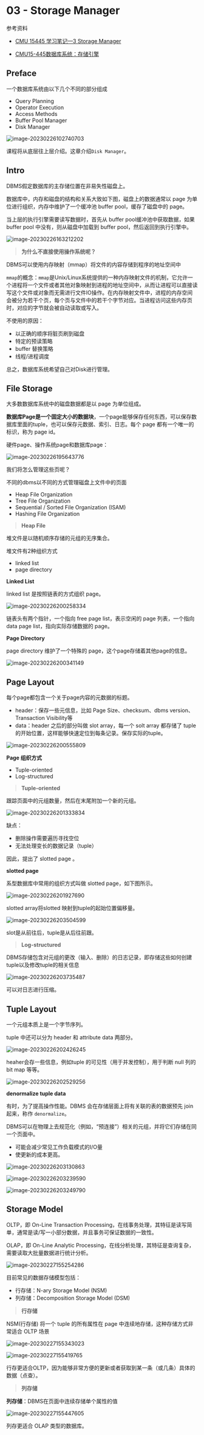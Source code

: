 # 03 - Storage Manager

参考资料

- [CMU 15445 学习笔记—3 Storage Manager](https://mp.weixin.qq.com/s/AVSt6AismqlVwbPCEr2EOQ)

- [CMU15-445数据库系统：存储引擎](https://gaozhiyuan.net/database/cmu-database-systems-database-storage.html)

## Preface

一个数据库系统由以下几个不同的部分组成

- Query Planning
- Operator Execution
- Access Methods
- Buffer Pool Manager
- Disk Manager

![image-20230226102740703](Storage-Manager.assets/image-20230226102740703.png)

课程将从底层往上层介绍。这章介绍`Disk Manager`。

## Intro

DBMS假定数据库的主存储位置在非易失性磁盘上。

数据库中，内存和磁盘的结构和关系大致如下图，磁盘上的数据通常以 page 为单位进行组织，内存中维护了一个缓冲池 buffer pool，缓存了磁盘中的 page。

当上层的执行引擎需要读写数据时，首先从 buffer pool缓冲池中获取数据，如果 buffer pool 中没有，则从磁盘中加载到 buffer pool，然后返回到执行引擎中。

![image-20230226163212202](Storage-Manager.assets/image-20230226163212202.png)

>  **为什么不直接使用操作系统呢？**

DBMS可以使用内存映射（mmap）将文件的内容存储到程序的地址空间中

`mmap`的概念：`mmap`是Unix/Linux系统提供的一种内存映射文件的机制，它允许一个进程将一个文件或者其他对象映射到进程的地址空间中，从而让进程可以直接读写这个文件或对象而无需进行文件IO操作。在内存映射文件中，进程的内存空间会被分为若干个页，每个页与文件中的若干个字节对应。当进程访问这些内存页时，对应的字节就会被自动读取或写入。

不使用的原因：

- 以正确的顺序将脏页刷到磁盘
- 特定的预读策略
- buffer 替换策略
- 线程/进程调度

总之，数据库系统希望自己对Disk进行管理。

##  File Storage

大多数数据库系统中的磁盘数据都是以 page 为单位组成。

**数据库Page是一个固定大小的数据块**，一个page能够保存任何东西，可以保存数据库里面的tuple，也可以保存元数据、索引、日志。每个 page 都有一个唯一的标识，称为 page id。

硬件page、操作系统page和数据库page：

![image-20230226195643776](Storage-Manager.assets/image-20230226195643776.png)

我们将怎么管理这些页呢？

不同的dbms以不同的方式管理磁盘上文件中的页面

- Heap File Organization 
- Tree File Organization 
-  Sequential / Sorted File Organization (ISAM) 
-  Hashing File Organization

> **Heap File**

堆文件是以随机顺序存储的元组的无序集合。

堆文件有2种组织方式

- linked list
- page directory

**Linked List**

linked list 是按照链表的方式组织 page。

![image-20230226200258334](Storage-Manager.assets/image-20230226200258334.png)

链表头有两个指针，一个指向 free page list，表示空闲的 page 列表，一个指向 data page list，指向实际存储数据的 page。



**Page Directory**

page directory 维护了一个特殊的 page，这个page存储着其他page的信息。

![image-20230226200341149](Storage-Manager.assets/image-20230226200341149.png)

##  Page Layout

每个page都包含一个关于page内容的元数据的标题。

- header：保存一些元信息，比如 Page Size、checksum、dbms version、 Transaction Visibility等
- data：header 之后的部分叫做 slot array，每一个 solt array 都存储了 tuple 的开始位置，这样能够快速定位到每条记录。保存实际的tuple。

![image-20230226200555809](Storage-Manager.assets/image-20230226200555809.png)

**Page 组织方式**

- Tuple-oriented
- Log-structured

> **Tuple-oriented**

跟踪页面中的元组数量，然后在末尾附加一个新的元组。

![image-20230226201333834](Storage-Manager.assets/image-20230226201333834.png)

缺点：

- 删除操作需要遍历寻找空位
- 无法处理变长的数据记录（tuple）

因此，提出了 slotted page 。



**slotted page**

系型数据库中常用的组织方式叫做 slotted page，如下图所示。

![image-20230226201927690](Storage-Manager.assets/image-20230226201927690.png)

slotted  array将slotted 映射到tuple的起始位置偏移量。

![image-20230226203504599](Storage-Manager.assets/image-20230226203504599.png)

slot是从前往后，tuple是从后往前跟。

> **Log-structured**

DBMS存储包含对元组的更改（输入、删除）的日志记录，即存储这些如何创建tuple以及修改tuple的相关信息

![image-20230226203735487](Storage-Manager.assets/image-20230226203735487.png)

可以对日志进行压缩。

##  Tuple Layout

一个元组本质上是一个字节序列。

tuple 中还可以分为 header 和 attribute data 两部分。

![image-20230226202426245](Storage-Manager.assets/image-20230226202426245.png)

heaher会存一些信息，例如tuple 的可见性（用于并发控制），用于判断 null 列的 bit map 等等。

![image-20230226202529256](Storage-Manager.assets/image-20230226202529256.png)

 **denormalize tuple data**

有时，为了提高操作性能。DBMS 会在存储层面上将有关联的表的数据预先 join 起来，称作 `denormalize`。



DBMS可以在物理上去规范化（例如，“预连接”）相关的元组，并将它们存储在同一个页面中。

- 可能会减少常见工作负载模式的I/O量
- 使更新的成本更高。

![image-20230226203130863](Storage-Manager.assets/image-20230226203130863.png)

![image-20230226203239590](Storage-Manager.assets/image-20230226203239590.png)

![image-20230226203249790](Storage-Manager.assets/image-20230226203249790.png)



## **Storage Model**

OLTP，即 On-Line Transaction Processing，在线事务处理，其特征是读写简单，通常是读/写一小部分数据，并且事务可保证数据的一致性。

OLAP，即 On-Line Analytic Processing，在线分析处理，其特征是查询复杂，需要读取大批量数据进行统计分析。

![image-20230227155254286](Storage-Manager.assets/image-20230227155254286.png)

目前常见的数据存储模型包括：

- 行存储：N-ary Storage Model (NSM)
- 列存储：Decomposition Storage Model (DSM)

> **行存储**

NSM(行存储) 将一个 tuple 的所有属性在 page 中连续地存储，这种存储方式非常适合 OLTP 场景

![image-20230227155343023](Storage-Manager.assets/image-20230227155343023.png)

![image-20230227155419765](Storage-Manager.assets/image-20230227155419765.png)

行存更适合OLTP，因为能够非常方便的更新或者获取到某一条（或几条）具体的数据（点查）。

> **列存储**

**列存储**：DBMS在页面中连续存储单个属性的值

![image-20230227155447605](Storage-Manager.assets/image-20230227155447605.png)

列存更适合 OLAP 类型的数据库。